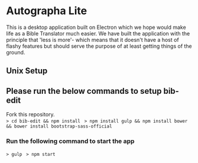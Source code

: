 # Autographa Lite

This is a desktop application built on Electron which we hope would make life as a Bible Translator much easier. We have built the application with the principle that 'less is more'- which means that it doesn't have a host of flashy features but should serve the purpose of at least getting things of the ground. 

## Unix Setup
## Please run the below commands to setup bib-edit
Fork this repository.   
```> cd bib-edit && npm install ```
```> npm install gulp && npm install bower && bower install bootstrap-sass-official ```    
### Run the following command to start the app
```> gulp ```
```> npm start```
